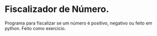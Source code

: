 # Fiscalizador de Número.
Programa para fiscalizar se um número é positivo, negativo ou feito em python. Feito como exercício.
